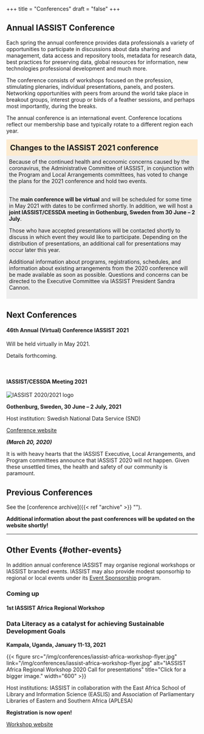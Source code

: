 +++
title = "Conferences"
draft = "false"
+++
## Annual IASSIST Conference

Each spring the annual conference provides data professionals a variety of opportunities to participate in discussions about data sharing and management, data access and repository tools, metadata for research data, best practices for preserving data, global resources for information, new technologies professional development and much more. 

The conference consists of workshops focused on the profession, stimulating plenaries, individual presentations, panels, and posters. Networking opportunities with peers from around the world take place in breakout groups, interest group or birds of a feather sessions, and perhaps most importantly, during the breaks. 

The annual conference is an international event. Conference locations reflect our membership base and typically rotate to a different region each year.

<div style="background-color:#fdebd0;font-weight:bold;padding:.5em;font-size:140%;">Changes to the IASSIST 2021 conference</div>

<div style="background-color:#eee;padding:.5em;">Because of the continued health and economic concerns caused by the coronavirus, the Administrative Committee of IASSIST, in conjunction with the Program and Local Arrangements committees, has voted to change the plans for the 2021 conference and hold two events.<br /><br />


The **main conference will be virtual** and will be scheduled for some time in May 2021 with dates to be confirmed shortly.  In addition, we will host a **joint IASSIST/CESSDA meeting in Gothenburg, Sweden from 30 June – 2 July**.


Those who have accepted presentations will be contacted shortly to discuss in which event they would like to participate.  Depending on the distribution of presentations, an additional call for presentations may occur later this year.  


Additional information about programs, registrations, schedules, and information about existing arrangements from the 2020 conference will be made available as soon as possible.  Questions and concerns can be directed to the Executive Committee via IASSIST President Sandra Cannon.
</div>

## Next Conferences

#### 46th Annual (Virtual) Conference IASSIST 2021

Will be held virtually in May 2021. 

Details forthcoming. 

<br />

#### IASSIST/CESSDA Meeting 2021

![IASSIST 2020/2021 logo](/img/conferences/iassist2020logo-theme-1-510.png "")

<!--#### 46th Annual Conference IASSIST 20-21
### Data By Design-->
**Gothenburg, Sweden, 30 June – 2 July, 2021** 

Host institution: Swedish National Data Service (SND)

<a class="btn btn-template-main" href="https://iassist2021.org/" target="_blank">Conference website</a>

***(March 20, 2020)***

It is with heavy hearts that the IASSIST Executive, Local Arrangements, and Program committees announce that IASSIST 2020 will not happen. Given these unsettled times, the health and safety of our community is paramount.

<!--We are pleased to announce that the 20-21 conference will take place in Gothenburg, Sweden 7-9 April 2021. We have started to plan how to move the 2020 conference to the new 2021 dates. Stay tuned for more information in May.

In the meantime, we encourage participants to take whatever steps are available to you to cancel or change your travel plans if you have not already done so. We'll be in touch with those who have already registered about how we will handle the registration fees.-->

## Previous Conferences

See the [conference archive]({{< ref "archive" >}} "").

**Additional information about the past conferences will be updated on the website shortly!**

---

## Other Events {#other-events}

In addition annual conference IASSIST may organise regional workshops or IASSIST branded events. IASSIST may also provide modest sponsorhip to regional or local events under its [Event Sponsorship](/conferences/event-sponsorship) program.<br />

### Coming up

<!--{{< figure src="/img/conferences/africaworkshop2020.jpg" alt="IASSIST Africa Regional Workshop 2020 logo" title="" width="500" >}}-->



#### 1st IASSIST Africa Regional Workshop

### Data Literacy as a catalyst for achieving Sustainable Development Goals
**Kampala, Uganda, January 11-13, 2021**

{{< figure src="/img/conferences/iassist-africa-workshop-flyer.jpg" link="/img/conferences/iassist-africa-workshop-flyer.jpg" alt="IASSIST Africa Regional Workshop 2020 Call for presentations" title="Click for a bigger image." width="600" >}}

Host institutions: IASSIST in collaboration with the East Africa School of Library and Information Science (EASLIS) and Association of Parliamentary Libraries of Eastern and Southern Africa (APLESA)

**Registration is now open!**

<a class="btn btn-template-main" href="http://iassistafrica.org/" target="_blank">Workshop website</a>

<br />
